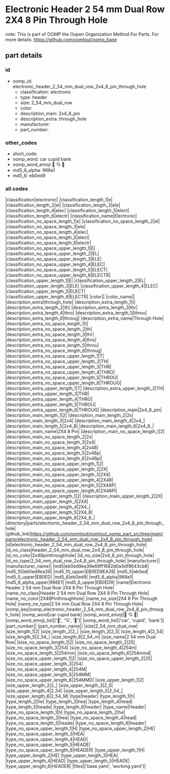 # Electronic Header 2 54 mm Dual Row 2X4 8 Pin Through Hole  

note: This is part of OOMP the Oopen Organization Method For Parts. For more details: https://github.com/oomlout/oomp_base

##  part details





### id
* oomp_id: electronic_header_2_54_mm_dual_row_2x4_8_pin_through_hole
  * classification: electronic
  * type: header
  * size: 2_54_mm_dual_row
  * color: 
  * description_main: 2x4_8_pin
  * description_extra: through_hole
  * manufacturer: 
  * part_number: 

### other_codes
* short_code: 
* oomp_word: car cupid bank
* oomp_word_emoji :car: :cupid: :bank:
* md5_6_alpha: 966e1
* md5_6: eb0ed9

### all codes 
|classification|electronic|
|classification_length_1|e|
|classification_length_2|el|
|classification_length_3|ele|
|classification_length_4|elec|
|classification_length_5|elect|
|classification_length_6|electr|
|classification_name|Electronic|
|classification_no_space_length_1|e|
|classification_no_space_length_2|el|
|classification_no_space_length_3|ele|
|classification_no_space_length_4|elec|
|classification_no_space_length_5|elect|
|classification_no_space_length_6|electr|
|classification_no_space_upper_length_1|E|
|classification_no_space_upper_length_2|EL|
|classification_no_space_upper_length_3|ELE|
|classification_no_space_upper_length_4|ELEC|
|classification_no_space_upper_length_5|ELECT|
|classification_no_space_upper_length_6|ELECTR|
|classification_upper_length_1|E|
|classification_upper_length_2|EL|
|classification_upper_length_3|ELE|
|classification_upper_length_4|ELEC|
|classification_upper_length_5|ELECT|
|classification_upper_length_6|ELECTR|
|color||
|color_name||
|description_extra|through_hole|
|description_extra_length_1|t|
|description_extra_length_2|th|
|description_extra_length_3|thr|
|description_extra_length_4|thro|
|description_extra_length_5|throu|
|description_extra_length_6|throug|
|description_extra_name|Through Hole|
|description_extra_no_space_length_1|t|
|description_extra_no_space_length_2|th|
|description_extra_no_space_length_3|thr|
|description_extra_no_space_length_4|thro|
|description_extra_no_space_length_5|throu|
|description_extra_no_space_length_6|throug|
|description_extra_no_space_upper_length_1|T|
|description_extra_no_space_upper_length_2|TH|
|description_extra_no_space_upper_length_3|THR|
|description_extra_no_space_upper_length_4|THRO|
|description_extra_no_space_upper_length_5|THROU|
|description_extra_no_space_upper_length_6|THROUG|
|description_extra_upper_length_1|T|
|description_extra_upper_length_2|TH|
|description_extra_upper_length_3|THR|
|description_extra_upper_length_4|THRO|
|description_extra_upper_length_5|THROU|
|description_extra_upper_length_6|THROUG|
|description_main|2x4_8_pin|
|description_main_length_1|2|
|description_main_length_2|2x|
|description_main_length_3|2x4|
|description_main_length_4|2x4_|
|description_main_length_5|2x4_8|
|description_main_length_6|2x4_8_|
|description_main_name|2X4 8 Pin|
|description_main_no_space_length_1|2|
|description_main_no_space_length_2|2x|
|description_main_no_space_length_3|2x4|
|description_main_no_space_length_4|2x48|
|description_main_no_space_length_5|2x48p|
|description_main_no_space_length_6|2x48pi|
|description_main_no_space_upper_length_1|2|
|description_main_no_space_upper_length_2|2X|
|description_main_no_space_upper_length_3|2X4|
|description_main_no_space_upper_length_4|2X48|
|description_main_no_space_upper_length_5|2X48P|
|description_main_no_space_upper_length_6|2X48PI|
|description_main_upper_length_1|2|
|description_main_upper_length_2|2X|
|description_main_upper_length_3|2X4|
|description_main_upper_length_4|2X4_|
|description_main_upper_length_5|2X4_8|
|description_main_upper_length_6|2X4_8_|
|directory|parts/electronic_header_2_54_mm_dual_row_2x4_8_pin_through_hole|
|github_link|https://github.com/oomlout/oomlout_oomp_part_src/tree/main/parts/electronic_header_2_54_mm_dual_row_2x4_8_pin_through_hole|
|id|electronic_header_2_54_mm_dual_row_2x4_8_pin_through_hole|
|id_no_class|header_2_54_mm_dual_row_2x4_8_pin_through_hole|
|id_no_color|2x48pinthroughhole|
|id_no_size|2x4_8_pin_through_hole|
|id_no_type|2_54_mm_dual_row_2x4_8_pin_through_hole|
|manufacturer||
|manufacturer_name||
|md5|eb0ed9ea39e69ff1682d0a3df9643cb8|
|md5_10|eb0ed9ea39|
|md5_10_upper|EB0ED9EA39|
|md5_5|eb0ed|
|md5_5_upper|EB0ED|
|md5_6|eb0ed9|
|md5_6_alpha|966e1|
|md5_6_alpha_upper|966E1|
|md5_6_upper|EB0ED9|
|name|Electronic Header 2 54 mm Dual Row 2X4 8 Pin Through Hole|
|name_no_class|Header 2 54 mm Dual Row 2X4 8 Pin Through Hole|
|name_no_color|2X48Pinthroughhole|
|name_no_size|2X4 8 Pin Through Hole|
|name_no_type|2 54 mm Dual Row 2X4 8 Pin Through Hole|
|oomp_key|oomp_electronic_header_2_54_mm_dual_row_2x4_8_pin_through_hole|
|oomp_word|car cupid bank|
|oomp_word_emoji|:car: :cupid: :bank:|
|oomp_word_emoji_list|[':car:', ':cupid:', ':bank:']|
|oomp_word_list|['car', 'cupid', 'bank']|
|part_number||
|part_number_name||
|size|2_54_mm_dual_row|
|size_length_1|2|
|size_length_2|2_|
|size_length_3|2_5|
|size_length_4|2_54|
|size_length_5|2_54_|
|size_length_6|2_54_m|
|size_name|2 54 mm Dual Row|
|size_no_space_length_1|2|
|size_no_space_length_2|25|
|size_no_space_length_3|254|
|size_no_space_length_4|254m|
|size_no_space_length_5|254mm|
|size_no_space_length_6|254mmd|
|size_no_space_upper_length_1|2|
|size_no_space_upper_length_2|25|
|size_no_space_upper_length_3|254|
|size_no_space_upper_length_4|254M|
|size_no_space_upper_length_5|254MM|
|size_no_space_upper_length_6|254MMD|
|size_upper_length_1|2|
|size_upper_length_2|2_|
|size_upper_length_3|2_5|
|size_upper_length_4|2_54|
|size_upper_length_5|2_54_|
|size_upper_length_6|2_54_M|
|type|header|
|type_length_1|h|
|type_length_2|he|
|type_length_3|hea|
|type_length_4|head|
|type_length_5|heade|
|type_length_6|header|
|type_name|Header|
|type_no_space_length_1|h|
|type_no_space_length_2|he|
|type_no_space_length_3|hea|
|type_no_space_length_4|head|
|type_no_space_length_5|heade|
|type_no_space_length_6|header|
|type_no_space_upper_length_1|H|
|type_no_space_upper_length_2|HE|
|type_no_space_upper_length_3|HEA|
|type_no_space_upper_length_4|HEAD|
|type_no_space_upper_length_5|HEADE|
|type_no_space_upper_length_6|HEADER|
|type_upper_length_1|H|
|type_upper_length_2|HE|
|type_upper_length_3|HEA|
|type_upper_length_4|HEAD|
|type_upper_length_5|HEADE|
|type_upper_length_6|HEADER|
|files|['base.yaml', 'working.yaml']|
